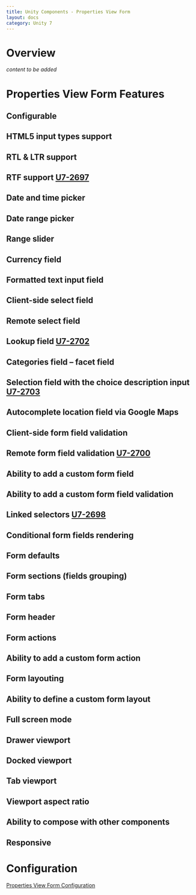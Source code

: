 ```yaml
---
title: Unity Components - Properties View Form
layout: docs
category: Unity 7
---
```

# Overview

*content to be added*

# Properties View Form Features

## Configurable
## HTML5 input types support
## RTL & LTR support
## RTF support [U7-2697](https://jira.intellective.com/browse/U7-2697)
## Date and time picker
## Date range picker
## Range slider 
## Currency field
## Formatted text input field 
## Client-side select field
## Remote select field
## Lookup field [U7-2702](https://jira.intellective.com/browse/U7-2702)
## Categories field – facet field
## Selection field with the choice description input [U7-2703](https://jira.intellective.com/browse/U7-2703)
## Autocomplete location field via Google Maps
## Client-side form field validation
## Remote form field validation [U7-2700](https://jira.intellective.com/browse/U7-2700)
## Ability to add a custom form field
## Ability to add a custom form field validation
## Linked selectors [U7-2698](https://jira.intellective.com/browse/U7-2698)
## Conditional form fields rendering 
## Form defaults
## Form sections (fields grouping)
## Form tabs
## Form header
## Form actions
## Ability to add a custom form action
## Form layouting
## Ability to define a custom form layout 
## Full screen mode 
## Drawer viewport 
## Docked viewport
## Tab viewport
## Viewport aspect ratio 
## Ability to compose with other components 
## Responsive 

# Configuration

[Properties View Form Configuration](../configuration/properties-view-form.md)